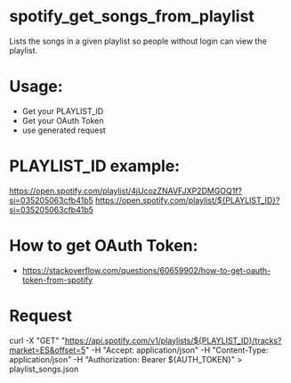 # spotify_get_songs_from_playlist
Lists the songs in a given playlist so people without login can view the playlist.

# Usage:
- Get your PLAYLIST_ID
- Get your OAuth Token
- use generated request

# PLAYLIST_ID example:
https://open.spotify.com/playlist/4jUcozZNAVFJXP2DMGOQ1f?si=035205063cfb41b5
https://open.spotify.com/playlist/${PLAYLIST_ID}?si=035205063cfb41b5

# How to get OAuth Token:
- https://stackoverflow.com/questions/60659902/how-to-get-oauth-token-from-spotify

# Request
curl -X "GET" "https://api.spotify.com/v1/playlists/${PLAYLIST_ID}/tracks?market=ES&offset=5" -H "Accept: application/json" -H "Content-Type: application/json" -H "Authorization: Bearer ${AUTH_TOKEN}" > playlist_songs.json
